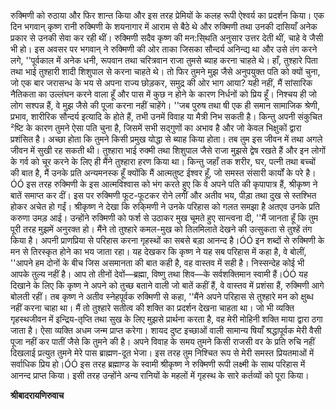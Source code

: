 रुक्मिणी को रुठाया और फिर शान्त किया और इस तरह प्रेमियों के कलह रूपी ऐश्वर्य का प्रदर्शन किया। एक दिन भगवान् कृष्ण रानी रुक्मिणी के शयनागार में आराम से बैठे थे और रुक्मिणी तथा उनकी दासियाँ अनेक प्रकार से उनकी सेवा कर रही थीं। रुक्मिणी सदैव कृष्ण की मन:सि्थति अनुसार उत्तर देती थीं, चाहे वे जैसी भी हो। इस अवसर पर भगवान् ने रुक्मिणी की ओर ताका जिसका सौन्दर्य अनिन्द्य था और उसे तंग करने लगे, ''पूर्वकाल में अनेक धनी, रूपवान तथा चरित्रवान राजा तुमसे ब्याह करना चाहते थे। हाँ, तुश्हारे पिता तथा भाई तुश्हारी शादी शिशुपाल से करना चाहते थे। तो फिर तुमने मुझ जैसे अनुपयुक्त पति को क्यों चुना, जो एक बार जरासन्ध के भय से अपना राज्य छोड़कर, समुद्र की ओर भाग आया? यही नहीं, मैं सांसारिक नैतिकता का उल्लंघन करने वाला हूँ और पास में कुछ न होने के कारण निर्धनों को प्रिय हूँ। निश्चय ही जो लोग सश्पन्न हैं, वे मुझ जैसे की पूजा करना नहीं चाहेंगे। ''जब पुरुष तथा षी एक ही समान सामाजिक श्रेणी, प्रभाव, शारीरिक सौन्दर्य इत्यादि के होते हैं, तभी उनमें विवाह या मैत्री निभ सकती है। किन्तु अपनी संकुचित ²ष्टि के कारण तुमने ऐसा पति चुना है, जिसमें सभी सद्गुणों का अभाव है और जो केवल भिक्षुकों द्वारा प्रशंसित है। अच्छा होता कि तुमने किसी प्रमुख योद्धा से ब्याह किया होता। तब तुम इस जीवन में तथा अगले जीवन में सुखी रह सकती थी। तुश्हारा भाई रुक्मी तथा शिशुपाल जैसे राजा मुझसे द्वेष रखते हैं और इन लोगों के गर्व को चूर करने के लिए ही मैंने तुश्हारा हरण किया था। किन्तु जहाँ तक शरीर, घर, पत्नी तथा बच्चों की बात है, मैं उनके प्रति अन्यमनस्क हूँ क्योंकि मैं आत्मतुष्ट ईश्वर हूँ, जो समस्त संसारी कार्यों के परे है।ÓÓ इस तरह रुक्मिणी के इस आत्मविश्वास को भंग करते हुए कि वे अपने पति की कृपापात्र हैं, श्रीकृष्ण ने बातें समाप्त कर दीं। इस पर रुक्मिणी फूट-फूटकर रोने लगीं और अतीव भय, पीड़ा तथा दुख से स्तश्भित होकर अचेत हो गईं। श्रीकृष्ण ने देखा कि रुकि्मणी ने उनके परिहास को गलत समझा है अतएव उनके प्रति करुणा उमड़ आई। उन्होंने रुक्मिणी को फर्श से उठाकर मुख चूमते हुए सान्त्वना दी, ''मैं जानता हूँ कि तुम पूरी तरह मुझमें अनुरक्त हो। मैंने तो तुश्हारे कमल-मुख को तिलमिलाते देखने की उत्सुकता से तुश्हें तंग किया है। अपनी प्राणप्रिया से परिहास करना गृहस्थों का सबसे बड़ा आनन्द है।ÓÓ इन शब्दों से रुक्मिणी के मन से तिरस्कृत होने का भय जाता रहा। यह देखकर कि कृष्ण ने यह सब परिहास में कहा है, वे बोलीं, ''आपने हम दोनों के बीच जिस असमानता की बात कही है, वह वास्तव में सही है। निस्सन्देह कोई भी आपके तुल्य नहीं है। आप तो तीनों देवों—ब्रह्मा, विष्णु तथा शिव—के सर्वशक्तिमान स्वामी हैं।ÓÓ यह दिखाने के लिए कि कृष्ण ने अपने को तुच्छ बताने वाली जो बातें कहीं हैं, वे वास्तव में प्रशंसा हैं, रुक्मिणी आगे बोलती रहीं। तब कृष्ण ने अतीव स्नेहपूर्वक रुक्मिणी से कहा, ''मैंने अपने परिहास से तुश्हारे मन को क्षुब्ध नहीं करना चाहा था। मैं तो तुश्हारे सतीत्व की शक्ति का प्रदर्शन देखना चाहता था। जो भी व्यक्ति गृहस्थजीवन में इन्द्रिय-तृप्ति तथा सुख के लिए मुझसे प्रार्थना करता है, वह मेरी मोहिनी शक्ति माया द्वारा ठगा जाता है। ऐसा व्यक्ति अधम जन्म प्राप्त करेगा। शायद दुष्ट इच्छाओं वाली सामान्य षियाँ श्रद्धापूर्वक मेरी वैसी पूजा नहीं कर पातीं जैसे कि तुमने की है। अपने विवाह के समय तुमने किसी राजसी वर के प्रति रुचि नहीं दिखलाई प्रत्युत तुमने मेरे पास ब्राह्मण-दूत भेजा। इस तरह तुम निश्चित रूप से मेरी समस्त प्रियतमाओं में सर्वाधिक प्रिय हो।ÓÓ इस तरह ब्रह्माण्ड के स्वामी श्रीकृष्ण ने रुक्मिणी रूपी लक्ष्मी के साथ परिहास में आनन्द प्राप्त किया। इसी तरह उन्होंने अन्य रानियों के महलों में गृहस्थ के सारे कर्तव्यों को पूरा किया।  

**श्रीबादरायणिरुवाच** 